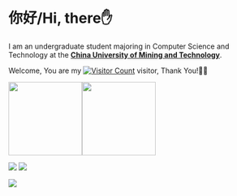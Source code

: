 # 你好/Hi, there✋

I am an undergraduate student majoring in Computer Science and Technology at the [**China University of Mining and Technology**]([中国矿业大学](https://www.cumt.edu.cn/)).

Welcome, You are my [![Visitor Count](https://profile-counter.glitch.me/666xz666/count.svg)](https://blog.i-xiao.space/) visitor, Thank You!🎉🎉

[<span><img src="https://github-readme-stats.vercel.app/api/top-langs/?username=666xz666&layout=compact" height=145/></span><span><img src="https://github-readme-stats.vercel.app/api?username=666xz666&count_private=true&show_icons=true" height=145/></span>](https://blog.i-xiao.space/)

<picture>
  <source
    srcset="https://github-readme-stats.vercel.app/api?username=666xz666&show_icons=true&hide_border=true&line_height=24&theme=dark"
    media="(prefers-color-scheme: dark)"
  />
  <img src="https://github-readme-stats.vercel.app/api?username=666xz666&show_icons=true&hide_border=true&line_height=24" />
</picture>
<picture>
  <source
    srcset="https://github-readme-stats.vercel.app/api/top-langs/?username=666xz666&layout=compact&hide_border=true&langs_count=8&theme=dark"
    media="(prefers-color-scheme: dark)"
  />
  <img src="https://github-readme-stats.vercel.app/api/top-langs/?username=666xz666&layout=compact&hide_border=true&langs_count=8" />
</picture>

![](https://komarev.com/ghpvc/?username=666xz666)

